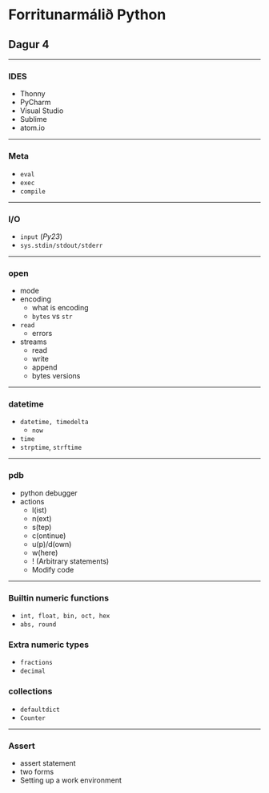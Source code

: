 Forritunarmálið Python
======================

Dagur 4
-------

---

### IDES

* Thonny
* PyCharm
* Visual Studio
* Sublime
* atom.io

---


### Meta

* `eval`
* `exec`
* `compile`

---

### I/O

* `input` (*Py23*)
* `sys.stdin/stdout/stderr`

---

### open

* mode
* encoding
    * what is encoding
    * `bytes` vs `str`
* `read`
    * errors
* streams
    * read
    * write
    * append
    * bytes versions

---

### datetime

* `datetime, timedelta`
    * `now`
* `time`
* `strptime`, `strftime`

---


### pdb

* python debugger
* actions
    * l(ist)
    * n(ext)
    * s(tep)
    * c(ontinue)
    * u(p)/d(own)
    * w(here)
    * ! (Arbitrary statements)
    * Modify code

---

### Builtin numeric functions

* `int, float, bin, oct, hex`
* `abs, round`

### Extra numeric types

* `fractions`
* `decimal`

### collections

* `defaultdict`
* `Counter`

---

### Assert

* assert statement
* two forms
* Setting up a work environment
